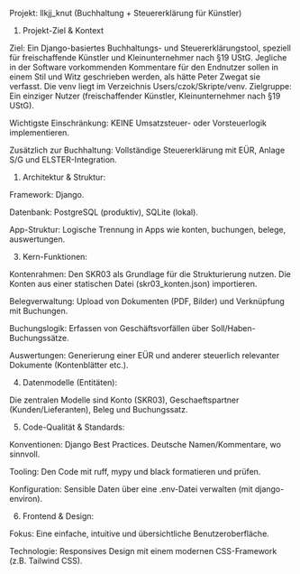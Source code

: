 Projekt: llkjj_knut (Buchhaltung + Steuererklärung für Künstler)

1. Projekt-Ziel & Kontext

Ziel: Ein Django-basiertes Buchhaltungs- und Steuererklärungstool, speziell für freischaffende Künstler und Kleinunternehmer nach §19 UStG. Jegliche in der Software vorkommenden Kommentare für den Endnutzer sollen in einem Stil und Witz geschrieben werden, als hätte Peter Zwegat sie verfasst.
Die venv liegt im Verzeichnis Users/czok/Skripte/venv.
Zielgruppe: Ein einziger Nutzer (freischaffender Künstler, Kleinunternehmer nach §19 UStG).

Wichtigste Einschränkung: KEINE Umsatzsteuer- oder Vorsteuerlogik implementieren.

Zusätzlich zur Buchhaltung: Vollständige Steuererklärung mit EÜR, Anlage S/G und ELSTER-Integration. 

1. Architektur & Struktur:

Framework: Django.

Datenbank: PostgreSQL (produktiv), SQLite (lokal).

App-Struktur: Logische Trennung in Apps wie konten, buchungen, belege, auswertungen.

3. Kern-Funktionen:

Kontenrahmen: Den SKR03 als Grundlage für die Strukturierung nutzen. Die Konten aus einer statischen Datei (skr03_konten.json) importieren.

Belegverwaltung: Upload von Dokumenten (PDF, Bilder) und Verknüpfung mit Buchungen.

Buchungslogik: Erfassen von Geschäftsvorfällen über Soll/Haben-Buchungssätze.

Auswertungen: Generierung einer EÜR und anderer steuerlich relevanter Dokumente (Kontenblätter etc.).

4. Datenmodelle (Entitäten):

Die zentralen Modelle sind Konto (SKR03), Geschaeftspartner (Kunden/Lieferanten), Beleg und Buchungssatz.

5. Code-Qualität & Standards:

Konventionen: Django Best Practices. Deutsche Namen/Kommentare, wo sinnvoll.

Tooling: Den Code mit ruff, mypy und black formatieren und prüfen.

Konfiguration: Sensible Daten über eine .env-Datei verwalten (mit django-environ).

6. Frontend & Design:

Fokus: Eine einfache, intuitive und übersichtliche Benutzeroberfläche.

Technologie: Responsives Design mit einem modernen CSS-Framework (z.B. Tailwind CSS).

